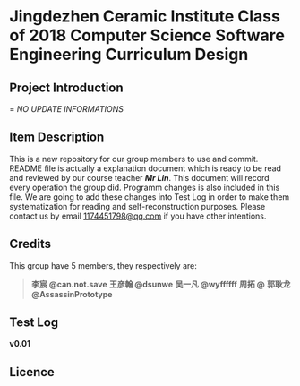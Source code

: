 # Jingdezhen Ceramic Institute Class of 2018 Computer Science Software Engineering Curriculum Design 


## Project Introduction
=
*NO UPDATE INFORMATIONS*

## Item Description

This is a new repository for our group members to use and commit.  
README file is actually a explanation document which is ready to be read and reviewed by our course teacher ***Mr Lin***.
This document will record every operation the group did.
Programm changes is also included in this file. 
We are going to add these changes into Test Log in order to make them systematization for reading and self-reconstruction purposes.
Please contact us by email 1174451798@qq.com if you have other intentions.


## Credits
This group have 5 members, they respectively are:
>**李宸 @can.not.save**
**王彦翰 @dsunwe**
**吴一凡 @wyffffff**
**周拓 @**
**郭耿龙 @AssassinPrototype**

## Test Log
**v0.01**

## Licence

